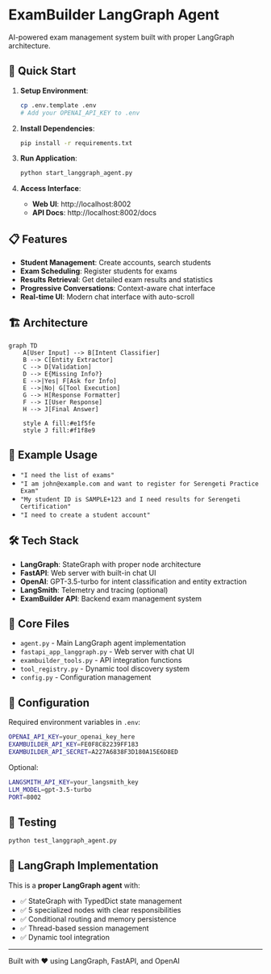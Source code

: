 # ExamBuilder LangGraph Agent

AI-powered exam management system built with proper LangGraph architecture.

## 🚀 Quick Start

1. **Setup Environment**:
   ```bash
   cp .env.template .env
   # Add your OPENAI_API_KEY to .env
   ```

2. **Install Dependencies**:
   ```bash
   pip install -r requirements.txt
   ```

3. **Run Application**:
   ```bash
   python start_langgraph_agent.py
   ```

4. **Access Interface**:
   - **Web UI**: http://localhost:8002
   - **API Docs**: http://localhost:8002/docs

## 📋 Features

- **Student Management**: Create accounts, search students
- **Exam Scheduling**: Register students for exams
- **Results Retrieval**: Get detailed exam results and statistics
- **Progressive Conversations**: Context-aware chat interface
- **Real-time UI**: Modern chat interface with auto-scroll

## 🏗️ Architecture

```mermaid
graph TD
    A[User Input] --> B[Intent Classifier]
    B --> C[Entity Extractor]
    C --> D[Validation]
    D --> E{Missing Info?}
    E -->|Yes| F[Ask for Info]
    E -->|No| G[Tool Execution]
    G --> H[Response Formatter]
    F --> I[User Response]
    H --> J[Final Answer]
    
    style A fill:#e1f5fe
    style J fill:#f1f8e9
```

## 💬 Example Usage

- `"I need the list of exams"`
- `"I am john@example.com and want to register for Serengeti Practice Exam"`
- `"My student ID is SAMPLE+123 and I need results for Serengeti Certification"`
- `"I need to create a student account"`

## 🛠️ Tech Stack

- **LangGraph**: StateGraph with proper node architecture
- **FastAPI**: Web server with built-in chat UI
- **OpenAI**: GPT-3.5-turbo for intent classification and entity extraction
- **LangSmith**: Telemetry and tracing (optional)
- **ExamBuilder API**: Backend exam management system

## 📁 Core Files

- `agent.py` - Main LangGraph agent implementation
- `fastapi_app_langgraph.py` - Web server with chat UI
- `exambuilder_tools.py` - API integration functions
- `tool_registry.py` - Dynamic tool discovery system
- `config.py` - Configuration management

## 🔧 Configuration

Required environment variables in `.env`:
```bash
OPENAI_API_KEY=your_openai_key_here
EXAMBUILDER_API_KEY=FE0F8C82239FF183
EXAMBUILDER_API_SECRET=A227A6838F3D180A15E6D8ED
```

Optional:
```bash
LANGSMITH_API_KEY=your_langsmith_key
LLM_MODEL=gpt-3.5-turbo
PORT=8002
```

## 🧪 Testing

```bash
python test_langgraph_agent.py
```

## 🎯 LangGraph Implementation

This is a **proper LangGraph agent** with:
- ✅ StateGraph with TypedDict state management
- ✅ 5 specialized nodes with clear responsibilities
- ✅ Conditional routing and memory persistence
- ✅ Thread-based session management
- ✅ Dynamic tool integration

---

Built with ❤️ using LangGraph, FastAPI, and OpenAI